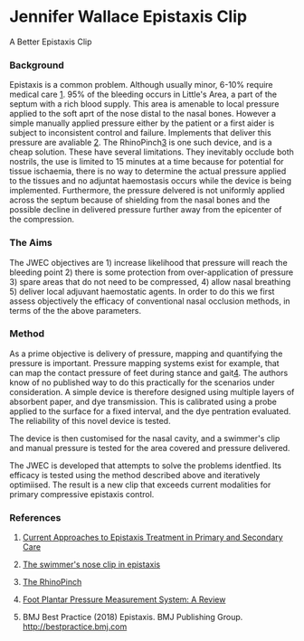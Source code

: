 # Jennifer Wallace Epistaxis Clip
A Better Epistaxis Clip

### Background

Epistaxis is a common problem.  Although usually minor, 6-10% require medical care [1](https://www.ncbi.nlm.nih.gov/pmc/articles/PMC5778404/).  95% of the bleeding occurs in Little's Area, a part of the septum with a rich blood supply.  This area is amenable to local pressure applied to the soft aprt of the nose distal to the nasal bones.  However a simple manually applied pressure either by the patient or a first aider is subject to inconsistent control and failure.   Implements that deliver this pressure are avaliable [2](https://emj.bmj.com/content/emermed/13/2/134.full.pdf).  The RhinoPinch[3](https://mdti.co.uk/rhinopinch-nasal-clip) is one such device, and is a cheap solution. These have several limitations. They inevitably occlude both nostrils, the use is limited to 15 minutes at a time because for potential for tissue ischaemia, there is no way to determine the actual pressure applied to the tissues and no adjuntat haemostasis occurs while the device is being implemented. Furthermore, the pressure delvered is not uniformly applied across the septum because of  shielding from the nasal bones and the possible decline in delivered pressure further away from the epicenter of the compression.  

### The Aims

The JWEC objectives are 1) increase likelihood that pressure will reach the bleeding point 2) there is some protection from over-application of pressure 3) spare areas that do not need to be compressed, 4) allow nasal breathing 5) deliver local adjuvant haemostatic agents.  In order to do this we first assess objectively the efficacy of conventional nasal occlusion methods, in terms of the the above parameters.

### Method
As a prime objective is delivery of pressure, mapping and quantifying the pressure is important.  Pressure mapping systems exist for example, that can map the contact pressure of feet during stance and gait[4](https://www.ncbi.nlm.nih.gov/pmc/articles/PMC3444133/).  The authors know of no published way to do this practically for the scenarios under consideration.   A simple device is therefore designed using multiple layers of absorbent paper, and dye transmission.  This is calibrated using a probe applied to the surface for a fixed interval, and the dye pentration evaluated.  The reliability of this novel device is tested.

The device is then customised for the nasal cavity, and a swimmer's clip and manual pressure is tested for the area covered and pressure delivered. 

The JWEC is developed that attempts to solve the problems identfied. Its efficacy is tested using the method described above and iteratively optimiised.  The result is a new clip that exceeds current modalities for primary compressive epistaxis control.


 

### References


1. [Current Approaches to Epistaxis Treatment in Primary and Secondary Care](https://www.ncbi.nlm.nih.gov/pmc/articles/PMC5778404/)

2. [The swimmer's nose clip in epistaxis](https://emj.bmj.com/content/emermed/13/2/134.full.pdf)

3. [The RhinoPinch](https://mdti.co.uk/rhinopinch-nasal-clip)

4. [Foot Plantar Pressure Measurement System: A Review](https://www.ncbi.nlm.nih.gov/pmc/articles/PMC3444133/)

3. BMJ Best Practice (2018) Epistaxis. BMJ Publishing Group. http://bestpractice.bmj.com

